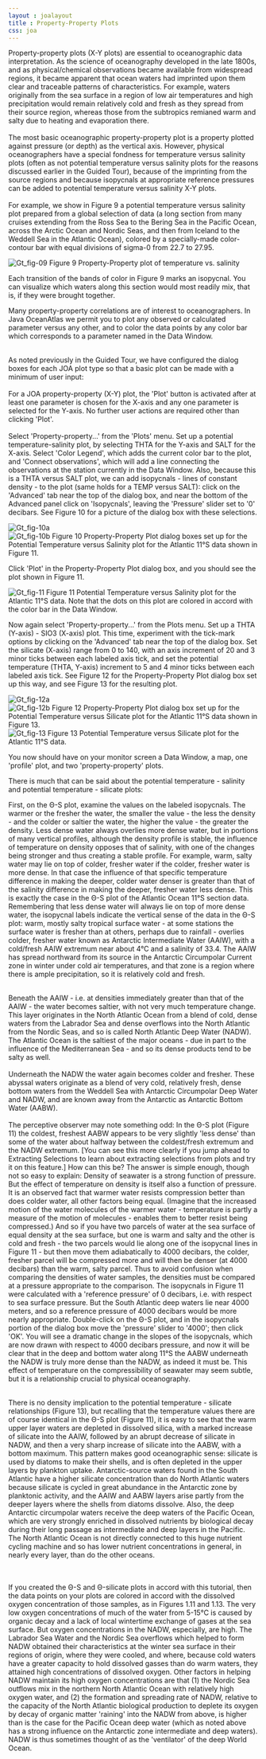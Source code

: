 ```yaml
---
layout : joalayout
title : Property-Property Plots
css: joa
---
```


<p class="oceanography_text">Property-property plots (X-Y plots) are essential to oceanographic data interpretation. As the science of oceanography developed in the late 1800s, and as physical/chemical observations became available from widespread regions, it became apparent that ocean waters had imprinted upon them clear and traceable patterns of characteristics. For example, waters originally from the sea surface in a region of low air temperatures and high precipitation would remain relatively cold and fresh as they spread from their source region, whereas those from the subtropics remianed warm and salty due to heating and evaporation there.
 <br><br>
The most basic oceanographic property-property plot is a property plotted against pressure (or depth) as the vertical axis. However, physical oceanographers have a special fondness for temperature versus salinity plots (often as not potential temperature versus salinity plots for the reasons discussed earlier in the Guided Tour), because of the imprinting from the source regions and because isopycnals at appropriate reference pressures can be added to potential temperature versus salinity X-Y plots.
<br><br>
For example, we show in Figure 9 a potential temperature versus salinity plot prepared from a global selection of data (a long section from many cruises extending from the Ross Sea to the Bering Sea in the Pacific Ocean, across the Arctic Ocean and Nordic Seas, and then from Iceland to the Weddell Sea in the Atlantic Ocean), colored by a specially-made color-contour bar with equal divisions of sigma-0 from 22.7 to 27.95.
</p>

  <div class="gt_fig">
    <img alt="Gt_fig-09" class="gt_image" src="http://joa.ucsd.edu/static/images/guided_tour/gt_fig-09.jpg">
    Figure 9 Property-Property plot of temperature vs. salinity</div>

<p class="oceanography_text">Each transition of the bands of color in Figure 9 marks an isopycnal. You can visualize which waters along this section would most readily mix, that is, if they were brought together.</p>

<p>Many property-property correlations are of interest to oceanographers. In Java OceanAtlas we permit you to plot any observed or calculated parameter versus any other, and to color the data points by any color bar which corresponds to a parameter named in the Data Window.<br><br>

As noted previously in the Guided Tour, we have configured the dialog boxes for each JOA plot type so that a basic plot can be made with a minimum of user input:
<br><br>
For a JOA property-property (X-Y) plot, the 'Plot' button is activated after at least one parameter is chosen for the X-axis and any one parameter is selected for the Y-axis. No further user actions are required other than clicking 'Plot'.
<br><br>
Select 'Property-property...' from the 'Plots' menu. Set up a potential temperature-salinity plot, by selecting THTA for the Y-axis and SALT for the X-axis. Select 'Color Legend', which adds the current color bar to the plot, and 'Connect observations', which will add a line connecting the observations at the station currently in the Data Window. Also, because this is a THTA versus SALT plot, we can add isopycnals - lines of constant density - to the plot (same holds for a TEMP versus SALT): click on the 'Advanced' tab near the top of the dialog box, and near the bottom of the Advanced panel click on 'Isopycnals', leaving the 'Pressure' slider set to '0' decibars. See Figure 10 for a picture of the dialog box with these selections.

   <div class="gt_fig">
      <img alt="Gt_fig-10a" class="gt_image" src="http://joa.ucsd.edu/static/images/guided_tour/gt_fig-10a.jpg">
      <br />
      <img alt="Gt_fig-10b" class="gt_image" src="http://joa.ucsd.edu/static/images/guided_tour/gt_fig-10b.jpg">
  Figure 10 Property-Property Plot dialog boxes set up for the Potential Temperature versus Salinity plot for the Atlantic 11&deg;S data shown in Figure 11.</div>

Click 'Plot' in the Property-Property Plot dialog box, and you should see the plot shown in Figure 11.
</p>
  <div class="gt_fig">
    <img alt="Gt_fig-11" class="gt_image" src="http://joa.ucsd.edu/static/images/guided_tour/gt_fig-11.jpg">
    Figure 11 Potential Temperature versus Salinity plot for the Atlantic 11&deg;S data. Note that the dots on this plot are colored in accord with the color bar in the Data Window.</div>
<p>Now again select 'Property-property...' from the Plots menu. Set up a THTA (Y-axis) - SIO3 (X-axis) plot. This time, experiment with the tick-mark options by clicking on the 'Advanced' tab near the top of the dialog box. Set the silicate (X-axis) range from 0 to 140, with an axis increment of 20 and 3 minor ticks between each labeled axis tick, and set the potential temperature (THTA, Y-axis) increment to 5 and 4 minor ticks between each labeled axis tick. See Figure 12 for the Property-Property Plot dialog box set up this way, and see Figure 13 for the resulting plot.</p>

   <div class="gt_fig">
      <img alt="Gt_fig-12a" class="gt_image" src="http://joa.ucsd.edu/static/images/guided_tour/gt_fig-12a.jpg">
      <br />
  <img alt="Gt_fig-12b" class="gt_image" src="http://joa.ucsd.edu/static/images/guided_tour/gt_fig-12b.jpg">
  Figure 12 Property-Property Plot dialog box set up for the Potential Temperature versus Silicate plot for the Atlantic 11&deg;S data shown in Figure 13.</div>

   <div class="gt_fig">
      <img alt="Gt_fig-13" class="gt_image" src="http://joa.ucsd.edu/static/images/guided_tour/gt_fig-13.jpg">
      Figure 13 Potential Temperature versus Silicate plot for the Atlantic 11&deg;S data.</div>
	
<p>You now should have on your monitor screen a Data Window, a map, one 'profile' plot, and two 'property-property' plots.</p>

<p class="oceanography_text">There is much that can be said about the potential temperature - salinity and potential temperature - silicate plots:</p>

<p class="oceanography_text">First, on the Θ-S plot, examine the values on the labeled isopycnals. The warmer or the fresher the water, the smaller the value - the less the density - and the colder or saltier the water, the higher the value - the greater the density. Less dense water always overlies more dense water, but in portions of many vertical profiles, although the density profile is stable, the influence of temperature on density opposes that of salinity, with one of the changes being stronger and thus creating a stable profile. For example, warm, salty water may lie on top of colder, fresher water if the colder, fresher water is more dense. In that case the influence of that specific temperature difference in making the deeper, colder water denser is greater than that of the salinity difference in making the deeper, fresher water less dense. This is exactly the case in the Θ-S plot of the Atlantic Ocean 11&deg;S section data. Remembering that less dense water will always lie on top of more dense water, the isopycnal labels indicate the vertical sense of the data in the Θ-S plot: warm, mostly salty tropical surface water - at some stations the surface water is fresher than at others, perhaps due to rainfall - overlies colder, fresher water known as Antarctic Intermediate Water (AAIW), with a cold/fresh AAIW extremum near about 4&deg;C and a salinity of 33.4. The AAIW has spread northward from its source in the Antarctic Circumpolar Current zone in winter under cold air temperatures, and that zone is a region where there is ample precipitation, so it is relatively cold and fresh. 
	<br><br>
	
Beneath the AAIW - i.e. at densities immediately greater than that of the AAIW - the water becomes saltier, with not very much temperature change. This layer originates in the North Atlantic Ocean from a blend of cold, dense waters from the Labrador Sea and dense overflows into the North Atlantic from the Nordic Seas, and so is called North Atlantic Deep Water (NADW). The Atlantic Ocean is the saltiest of the major oceans - due in part to the influence of the Mediterranean Sea - and so its dense products tend to be salty as well. 
<br><br>
Underneath the NADW the water again becomes colder and fresher. These abyssal waters originate as a blend of very cold, relatively fresh, dense bottom waters from the Weddell Sea with Antarctic Circumpolar Deep Water and NADW, and are known away from the Antarctic as Antarctic Bottom Water (AABW).
<br><br>
The perceptive observer may note something odd: In the Θ-S plot (Figure 11) the coldest, freshest AABW appears to be very slightly 'less dense' than some of the water about halfway between the coldest/fresh extremum and the NADW extremum. [You can see this more clearly if you jump ahead to Extracting Selections to learn about extracting selections from plots and try it on this feature.] How can this be? The answer is simple enough, though not so easy to explain: Density of seawater is a strong function of pressure. But the effect of temperature on density is itself also a function of pressure. It is an observed fact that warmer water resists compression better than does colder water, all other factors being equal. (Imagine that the increased motion of the water molecules of the warmer water - temperature is partly a measure of the motion of molecules - enables them to better resist being compressed.) And so if you have two parcels of water at the sea surface of equal density at the sea surface, but one is warm and salty and the other is cold and fresh - the two parcels would lie along one of the isopycnal lines in Figure 11 - but then move them adiabatically to 4000 decibars, the colder, fresher parcel will be compressed more and will then be denser (at 4000 decibars) than the warm, salty parcel. Thus to avoid confusion when comparing the densities of water samples, the densities must be compared at a pressure appropriate to the comparison. The isopycnals in Figure 11 were calculated with a 'reference pressure' of 0 decibars, i.e. with respect to sea surface pressure. But the South Atlantic deep waters lie near 4000 meters, and so a reference pressure of 4000 decibars would be more nearly appropriate. Double-click on the Θ-S plot, and in the isopycnals portion of the dialog box move the 'pressure' slider to '4000'; then click 'OK'. You will see a dramatic change in the slopes of the isopycnals, which are now drawn with respect to 4000 decibars pressure, and now it will be clear that in the deep and bottom water along 11&deg;S the AABW underneath the NADW is truly more dense than the NADW, as indeed it must be. This effect of temperature on the compressibility of seawater may seem subtle, but it is a relationship crucial to physical oceanography.<br><br>

There is no density implication to the potential temperature - silicate relationships (Figure 13), but recalling that the temperature values there are of course identical in the Θ-S plot (Figure 11), it is easy to see that the warm upper layer waters are depleted in dissolved silica, with a marked increase of silicate into the AAIW, followed by an abrupt decrease of silicate in NADW, and then a very sharp increase of silicate into the AABW, with a bottom maximum. This pattern makes good oceanographic sense: silicate is used by diatoms to make their shells, and is often depleted in the upper layers by plankton uptake. Antarctic-source waters found in the South Atlantic have a higher silicate concentration than do North Atlantic waters because silicate is cycled in great abundance in the Antarctic zone by planktonic activity, and the AAIW and AABW layers arise partly from the deeper layers where the shells from diatoms dissolve. Also, the deep Antarctic circumpolar waters receive the deep waters of the Pacific Ocean, which are very strongly enriched in dissolved nutrients by biological decay during their long passage as intermediate and deep layers in the Pacific. The North Atlantic Ocean is not directly connected to this huge nutrient cycling machine and so has lower nutrient concentrations in general, in nearly every layer, than do the other oceans.

<br><br>If you created the Θ-S and Θ-silicate plots in accord with this tutorial, then the data points on your plots are colored in accord with the dissolved oxygen concentration of those samples, as in Figures 1.11 and 1.13. The very low oxygen concentrations of much of the water from 5-15&deg;C is caused by organic decay and a lack of local wintertime exchange of gases at the sea surface. But oxygen concentrations in the NADW, especially, are high. The Labrador Sea Water and the Nordic Sea overflows which helped to form NADW obtained their characteristics at the winter sea surface in their regions of origin, where they were cooled, and where, because cold waters have a greater capacity to hold dissolved gasses than do warm waters, they attained high concentrations of dissolved oxygen. Other factors in helping NADW maintain its high oxygen concentrations are that (1) the Nordic Sea outflows mix in the northern North Atlantic Ocean with relatively high oxygen water, and (2) the formation and spreading rate of NADW, relative to the capacity of the North Atlantic biological production to deplete its oxygen by decay of organic matter 'raining' into the NADW from above, is higher than is the case for the Pacific Ocean deep water (which as noted above has a strong influence on the Antarctic zone intermediate and deep waters). NADW is thus sometimes thought of as the 'ventilator' of the deep World Ocean.</p>
